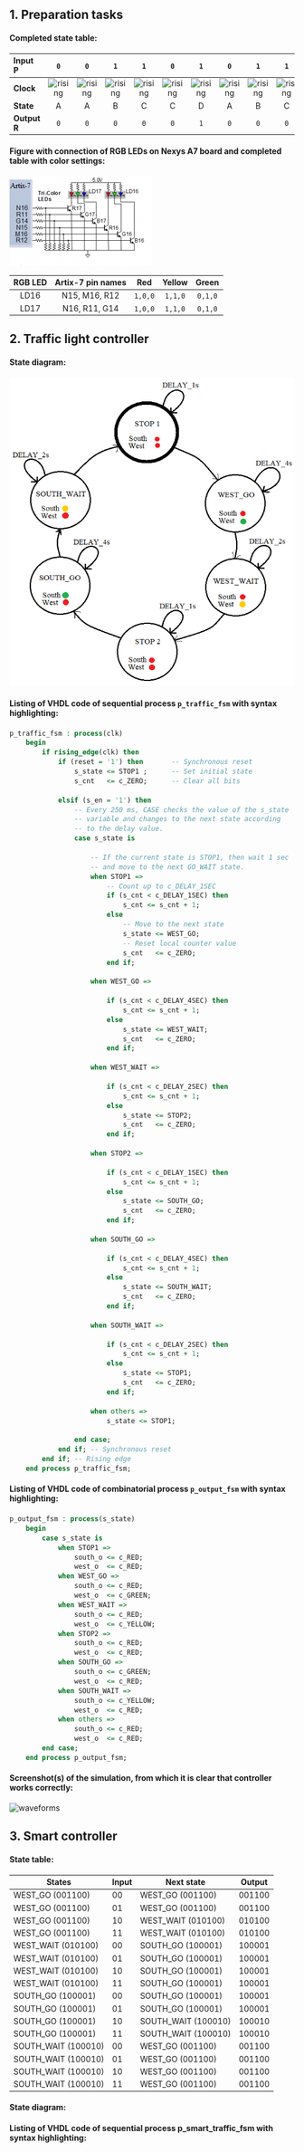 ## 1. Preparation tasks

#### Completed state table:

| **Input P** | `0` | `0` | `1` | `1` | `0` | `1` | `0` | `1` | `1` | `1` | `1` | `0` | `0` | `1` | `1` | `1` |
| :-- | :-: | :-: | :-: | :-: | :-: | :-: | :-: | :-: | :-: | :-: | :-: | :-: | :-: | :-: | :-: | :-: |
| **Clock** | ![rising](https://github.com/tomas-fryza/Digital-electronics-1/blob/master/Labs/08-traffic_lights/Images/eq_uparrow.png) | ![rising](https://github.com/tomas-fryza/Digital-electronics-1/blob/master/Labs/08-traffic_lights/Images/eq_uparrow.png) | ![rising](https://github.com/tomas-fryza/Digital-electronics-1/blob/master/Labs/08-traffic_lights/Images/eq_uparrow.png) | ![rising](https://github.com/tomas-fryza/Digital-electronics-1/blob/master/Labs/08-traffic_lights/Images/eq_uparrow.png) | ![rising](https://github.com/tomas-fryza/Digital-electronics-1/blob/master/Labs/08-traffic_lights/Images/eq_uparrow.png) | ![rising](https://github.com/tomas-fryza/Digital-electronics-1/blob/master/Labs/08-traffic_lights/Images/eq_uparrow.png) | ![rising](https://github.com/tomas-fryza/Digital-electronics-1/blob/master/Labs/08-traffic_lights/Images/eq_uparrow.png) | ![rising](https://github.com/tomas-fryza/Digital-electronics-1/blob/master/Labs/08-traffic_lights/Images/eq_uparrow.png) | ![rising](https://github.com/tomas-fryza/Digital-electronics-1/blob/master/Labs/08-traffic_lights/Images/eq_uparrow.png) | ![rising](https://github.com/tomas-fryza/Digital-electronics-1/blob/master/Labs/08-traffic_lights/Images/eq_uparrow.png) | ![rising](https://github.com/tomas-fryza/Digital-electronics-1/blob/master/Labs/08-traffic_lights/Images/eq_uparrow.png) | ![rising](https://github.com/tomas-fryza/Digital-electronics-1/blob/master/Labs/08-traffic_lights/Images/eq_uparrow.png) | ![rising](https://github.com/tomas-fryza/Digital-electronics-1/blob/master/Labs/08-traffic_lights/Images/eq_uparrow.png) | ![rising](https://github.com/tomas-fryza/Digital-electronics-1/blob/master/Labs/08-traffic_lights/Images/eq_uparrow.png) | ![rising](https://github.com/tomas-fryza/Digital-electronics-1/blob/master/Labs/08-traffic_lights/Images/eq_uparrow.png) | ![rising](https://github.com/tomas-fryza/Digital-electronics-1/blob/master/Labs/08-traffic_lights/Images/eq_uparrow.png) |
| **State** | A | A | B | C | C | D | A | B | C | D | B | B | B | C | D | B |
| **Output R** | `0` | `0` | `0` | `0` | `0` | `1` | `0` | `0` | `0` | `1` | `0` | `0` | `0` | `0` | `1` | `0` |


#### Figure with connection of RGB LEDs on Nexys A7 board and completed table with color settings:

![pic](https://github.com/michalizn/Digital-electronics-1/blob/main/Labs/08-traffic_lights/Images/Capture.png)


| **RGB LED** | **Artix-7 pin names** | **Red** | **Yellow** | **Green** |
| :-: | :-: | :-: | :-: | :-: |
| LD16 | N15, M16, R12 | `1,0,0` | `1,1,0` | `0,1,0` |
| LD17 | N16, R11, G14 | `1,0,0` | `1,1,0` | `0,1,0` |


## 2. Traffic light controller

#### State diagram:

![pic](https://github.com/michalizn/Digital-electronics-1/blob/main/Labs/08-traffic_lights/Images/Untitled.png)

#### Listing of VHDL code of sequential process `p_traffic_fsm` with syntax highlighting:
```vhdl
p_traffic_fsm : process(clk)
    begin
        if rising_edge(clk) then
            if (reset = '1') then       -- Synchronous reset
                s_state <= STOP1 ;      -- Set initial state
                s_cnt   <= c_ZERO;      -- Clear all bits

            elsif (s_en = '1') then
                -- Every 250 ms, CASE checks the value of the s_state 
                -- variable and changes to the next state according 
                -- to the delay value.
                case s_state is

                    -- If the current state is STOP1, then wait 1 sec
                    -- and move to the next GO_WAIT state.
                    when STOP1 =>
                        -- Count up to c_DELAY_1SEC
                        if (s_cnt < c_DELAY_1SEC) then
                            s_cnt <= s_cnt + 1;
                        else
                            -- Move to the next state
                            s_state <= WEST_GO;
                            -- Reset local counter value
                            s_cnt   <= c_ZERO;
                        end if;

                    when WEST_GO =>
                        
                        if (s_cnt < c_DELAY_4SEC) then
                            s_cnt <= s_cnt + 1;
                        else
                            s_state <= WEST_WAIT;
                            s_cnt   <= c_ZERO;
                        end if;
                    
                    when WEST_WAIT =>
                        
                        if (s_cnt < c_DELAY_2SEC) then
                            s_cnt <= s_cnt + 1;
                        else
                            s_state <= STOP2;
                            s_cnt   <= c_ZERO;
                        end if;
                    
                    when STOP2 =>
                        
                        if (s_cnt < c_DELAY_1SEC) then
                            s_cnt <= s_cnt + 1;
                        else
                            s_state <= SOUTH_GO;
                            s_cnt   <= c_ZERO;
                        end if;
                    
                    when SOUTH_GO =>
                        
                        if (s_cnt < c_DELAY_4SEC) then
                            s_cnt <= s_cnt + 1;
                        else
                            s_state <= SOUTH_WAIT;
                            s_cnt   <= c_ZERO;
                        end if;
                    
                    when SOUTH_WAIT =>
                        
                        if (s_cnt < c_DELAY_2SEC) then
                            s_cnt <= s_cnt + 1;
                        else
                            s_state <= STOP1;
                            s_cnt   <= c_ZERO;
                        end if;

                    when others =>
                        s_state <= STOP1;

                end case;
            end if; -- Synchronous reset
        end if; -- Rising edge
    end process p_traffic_fsm;
```
#### Listing of VHDL code of combinatorial process `p_output_fsm` with syntax highlighting:
```vhdl
p_output_fsm : process(s_state)
    begin
        case s_state is
            when STOP1 =>
                south_o <= c_RED;
                west_o  <= c_RED;
            when WEST_GO =>
                south_o <= c_RED;
                west_o  <= c_GREEN;
            when WEST_WAIT =>
                south_o <= c_RED;
                west_o  <= c_YELLOW;
            when STOP2 =>
                south_o <= c_RED;
                west_o  <= c_RED;
            when SOUTH_GO =>
                south_o <= c_GREEN;
                west_o  <= c_RED;
            when SOUTH_WAIT =>
                south_o <= c_YELLOW;
                west_o  <= c_RED;
            when others =>
                south_o <= c_RED;
                west_o  <= c_RED;
        end case;
    end process p_output_fsm;
```
#### Screenshot(s) of the simulation, from which it is clear that controller works correctly:
![waveforms]()

## 3. Smart controller

#### State table:

| States              | Input | Next state          | Output |
| ------------------- | ----- | ------------------- | ------ |
| WEST_GO (001100)    | 00    | WEST_GO (001100)    | 001100 |
| WEST_GO (001100)    | 01    | WEST_GO (001100)    | 001100 |
| WEST_GO (001100)    | 10    | WEST_WAIT (010100)  | 010100 |
| WEST_GO (001100)    | 11    | WEST_WAIT (010100)  | 010100 |
| WEST_WAIT (010100)  | 00    | SOUTH_GO (100001)   | 100001 |
| WEST_WAIT (010100)  | 01    | SOUTH_GO (100001)   | 100001 |
| WEST_WAIT (010100)  | 10    | SOUTH_GO (100001)   | 100001 |
| WEST_WAIT (010100)  | 11    | SOUTH_GO (100001)   | 100001 |
| SOUTH_GO (100001)   | 00    | SOUTH_GO (100001)   | 100001 |
| SOUTH_GO (100001)   | 01    | SOUTH_GO (100001)   | 100001 |
| SOUTH_GO (100001)   | 10    | SOUTH_WAIT (100010) | 100010 |
| SOUTH_GO (100001)   | 11    | SOUTH_WAIT (100010) | 100010 |
| SOUTH_WAIT (100010) | 00    | WEST_GO (001100)    | 001100 |
| SOUTH_WAIT (100010) | 01    | WEST_GO (001100)    | 001100 |
| SOUTH_WAIT (100010) | 10    | WEST_GO (001100)    | 001100 |
| SOUTH_WAIT (100010) | 11    | WEST_GO (001100)    | 001100 |

#### State diagram:

#### Listing of VHDL code of sequential process p_smart_traffic_fsm with syntax highlighting:

